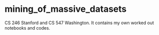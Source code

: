 # mining_of_massive_datasets
CS 246 Stanford and CS 547 Washington. It contains my own worked out notebooks and codes.
